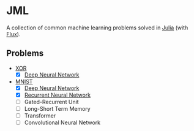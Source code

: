 # JML

A collection of common machine learning problems solved in [Julia](https://julialang.org/) (with [Flux](https://fluxml.ai/)).

## Problems

- [XOR](https://github.com/aidanjbailey/JuliaMachineLearning/tree/master/src/XOR)
  - [x] [Deep Neural Network](https://github.com/aidanjbailey/JuliaMachineLearning/blob/master/src/XOR/DeepNeuralNetwork.jl)
- [MNIST](https://github.com/aidanjbailey/JuliaMachineLearning/tree/master/src/MNIST)
  - [x] [Deep Neural Network](https://github.com/aidanjbailey/JuliaMachineLearning/blob/master/src/MNIST/DeepNeuralNetwork.jl)
  - [x] [Recurrent Neural Network](https://github.com/aidanjbailey/JuliaMachineLearning/blob/master/src/MNIST/RecurrentNeuralNetwork.jl)
  - [ ] Gated-Recurrent Unit
  - [ ] Long-Short Term Memory
  - [ ] Transformer
  - [ ] Convolutional Neural Network
